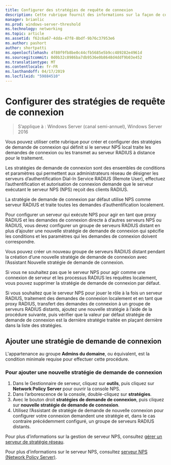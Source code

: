 ```yaml
---
title: Configurer des stratégies de requête de connexion
description: Cette rubrique fournit des informations sur la façon de configurer des stratégies de demande de connexion dans le serveur NPS dans Windows Server 2016.
manager: brianlic
ms.prod: windows-server-threshold
ms.technology: networking
ms.topic: article
ms.assetid: f62c6a67-4dda-47f8-8bdf-9b76c37953e6
ms.author: pashort
author: shortpatti
ms.openlocfilehash: 4f80f9fb8be0c44cfb5685e5b9cc489282e4961d
ms.sourcegitcommit: 0d0b32c8986ba7db9536e0b8648d4ddf9b03e452
ms.translationtype: MT
ms.contentlocale: fr-FR
ms.lasthandoff: 04/17/2019
ms.locfileid: "59884510"
---
```

# <a name="configure-connection-request-policies"></a>Configurer des stratégies de requête de connexion

>S’applique à : Windows Server (canal semi-annuel), Windows Server 2016

Vous pouvez utiliser cette rubrique pour créer et configurer des stratégies de demande de connexion qui définit si le serveur NPS local traite les demandes de connexion ou les transmet au serveur RADIUS à distance pour le traitement.

Les stratégies de demande de connexion sont des ensembles de conditions et paramètres qui permettent aux administrateurs réseau de désigner les serveurs d’authentification Dial-In Service RADIUS (Remote User), effectuez l’authentification et autorisation de connexion demande que le serveur exécutant le serveur NPS \(NPS\) reçoit des clients RADIUS.

La stratégie de demande de connexion par défaut utilise NPS comme serveur RADIUS et traite toutes les demandes d’authentification localement.

Pour configurer un serveur qui exécute NPS pour agir en tant que proxy RADIUS et les demandes de connexion directe à d’autres serveurs NPS ou RADIUS, vous devez configurer un groupe de serveurs RADIUS distant en plus d’ajouter une nouvelle stratégie de demande de connexion qui spécifie les conditions et les paramètres qui les demandes de connexion doivent correspondre.

Vous pouvez créer un nouveau groupe de serveurs RADIUS distant pendant la création d’une nouvelle stratégie de demande de connexion avec l’Assistant Nouvelle stratégie de demande de connexion.

Si vous ne souhaitez pas que le serveur NPS pour agir comme une connexion de serveur et les processus RADIUS les requêtes localement, vous pouvez supprimer la stratégie de demande de connexion par défaut.

Si vous souhaitez que le serveur NPS pour jouer le rôle à la fois un serveur RADIUS, traitement des demandes de connexion localement et en tant que proxy RADIUS, transfert des demandes de connexion à un groupe de serveurs RADIUS distants, ajoutez une nouvelle stratégie à l’aide de la procédure suivante, puis vérifier que la valeur par défaut stratégie de demande de connexion est la dernière stratégie traitée en plaçant dernière dans la liste des stratégies.

## <a name="add-a-connection-request-policy"></a>Ajouter une stratégie de demande de connexion

L'appartenance au groupe **Admins du domaine**, ou équivalent, est la condition minimale requise pour effectuer cette procédure.

### <a name="to-add-a-new-connection-request-policy"></a>Pour ajouter une nouvelle stratégie de demande de connexion 

1. Dans le Gestionnaire de serveur, cliquez sur **outils**, puis cliquez sur **Network Policy Server** pour ouvrir la console NPS. 
2. Dans l’arborescence de la console, double-cliquez sur **stratégies**.
3. Avec le bouton droit **stratégies de demande de connexion**, puis cliquez sur **nouvelle stratégie de demande de connexion**.
4. Utilisez l’Assistant de stratégie de demande de nouvelle connexion pour configurer votre connexion demandent une stratégie et, dans le cas contraire précédemment configuré, un groupe de serveurs RADIUS distants.


Pour plus d’informations sur la gestion de serveur NPS, consultez [gérer un serveur de stratégie réseau](nps-manage-top.md).

Pour plus d’informations sur le serveur NPS, consultez [serveur NPS (Network Policy Server)](nps-top.md).

